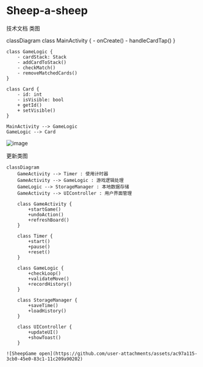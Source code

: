 # Sheep-a-sheep
技术文档 类图

classDiagram
    class MainActivity {
        - onCreate()
        - handleCardTap()
    }

    class GameLogic {
        - cardStack: Stack
        - addCardToStack()
        - checkMatch()
        - removeMatchedCards()
    }

    class Card {
        - id: int
        - isVisible: bool
        + getId()
        + setVisible()
    }

    MainActivity --> GameLogic
    GameLogic --> Card

![image](https://github.com/user-attachments/assets/fc78f22d-bbf7-43ba-ae3c-46c989574b9b)

更新类图
```mermaid
classDiagram
    GameActivity --> Timer : 使用计时器
    GameActivity --> GameLogic : 游戏逻辑处理
    GameLogic --> StorageManager : 本地数据存储
    GameActivity --> UIController : 用户界面管理

    class GameActivity {
        +startGame()
        +undoAction()
        +refreshBoard()
    }

    class Timer {
        +start()
        +pause()
        +reset()
    }

    class GameLogic {
        +checkLoop()
        +validateMove()
        +recordHistory()
    }

    class StorageManager {
        +saveTime()
        +loadHistory()
    }

    class UIController {
        +updateUI()
        +showToast()
    }

![SheepGame open](https://github.com/user-attachments/assets/ac97a115-3cb0-45e0-83c1-11c209a90202)



